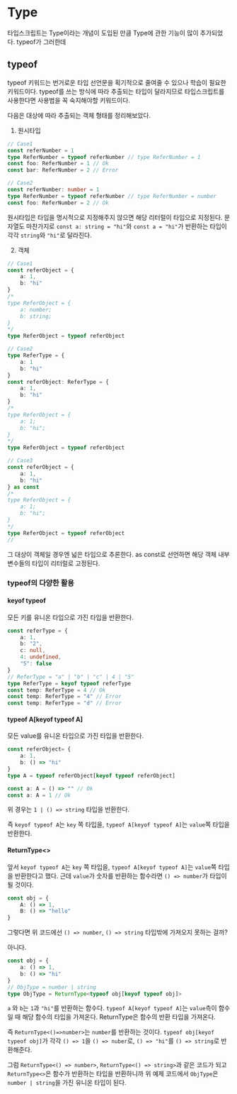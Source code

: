 # Type
타입스크립트는 Type이라는 개념이 도입된 만큼 Type에 관한 기능이 많이 추가되었다. typeof가 그러한데 
## typeof
typeof 키워드는 번거로운 타입 선언문을 획기적으로 줄여줄 수 있으나 학습이 필요한 키워드이다.
typeof를 쓰는 방식에 따라 추출되는 타입이 달라지므로 타입스크립트를 사용한다면 사용법을 꼭 숙지해야할 키워드이다.

다음은 대상에 따라 추출되는 객체 형태를 정리해보았다.

1. 원시타입
```ts
// Case1
const referNumber = 1
type ReferNumber = typeof referNumber // type ReferNumber = 1
const foo: ReferNumber = 1 // Ok
const bar: ReferNumber = 2 // Error

// Case2
const referNumber: number = 1
type ReferNumber = typeof referNumber // type ReferNumber = number
const foo: ReferNumber = 2 // Ok
```

원시타입은 타입을 명시적으로 지정해주지 않으면 해당 리터럴이 타입으로 지정된다.
문자열도 마찬가지로 `const a: string = "hi"`와 `const a = "hi"`가 반환하는 타입이 각각 `string`와 `"hi"`로 달라진다.

2. 객체
```ts
// Case1
const referObject = {
    a: 1,
    b: "hi"
}
/*
type ReferObject = {  
	a: number;  
	b: string;  
}
*/
type ReferObject = typeof referObject
```

```ts
// Case2
type ReferType = {
    a: 1
    b: "hi"
}
const referObject: ReferType = {
    a: 1,
    b: "hi"
}
/*
type ReferObject = {  
	a: 1;  
	b: "hi";  
}
*/
type ReferObject = typeof referObject
```

```ts
// Case3
const referObject = {
    a: 1,
    b: "hi"
} as const
/*
type ReferObject = {  
	a: 1;  
	b: "hi";  
}
*/
type ReferObject = typeof referObject
// 
```

그 대상이 객체일 경우엔 넓은 타입으로 추론한다. as const로 선언하면 해당 객체 내부 변수들의 타입이 리터럴로 고정된다.

### typeof의 다양한 활용

#### keyof typeof
모든 키를 유니온 타입으로 가진 타입을 반환한다.
```ts
const referType = {
	a: 1,
	b: "2",
	c: null,
	4: undefined,
	"5": false
}
// ReferType = "a" | "b" | "c" | 4 | "5"
type ReferType = keyof typeof referType
const temp: ReferType = 4 // Ok
const temp: ReferType = "4" // Error
const temp: ReferType = "d" // Error
```

#### typeof A\[keyof typeof A]
모든 value를 유니온 타입으로 가진 타입을 반환한다.

```ts
const referObject= {
    a: 1,
    b: () => "hi"
}
type A = typeof referObject[keyof typeof referObject]

const a: A = () => "" // Ok
const a: A = 1 // Ok
```

위 경우는 `1 | () => string` 타입을 반환한다.

즉 `keyof typeof A`는 `key` 쪽 타입을, `typeof A[keyof typeof A]`는 `value`쪽 타입을 반환한다.

#### ReturnType<>
앞서 `keyof typeof A`는 `key` 쪽 타입을, `typeof A[keyof typeof A]`는 `value`쪽 타입을 반환한다고 했다. 근데 `value`가 숫자를 반환하는 함수라면 `() => number`가 타입이 될 것이다.

```ts
const obj = {
	A: () => 1,
	B: () => "hello"
}
```

그렇다면 위 코드에선 `() => number`, `() => string` 타입밖에 가져오지 못하는 걸까?

아니다.

```ts
const obj = {
    a: () => 1,
    b: () => "hi"
}
// ObjType = number | string
type ObjType = ReturnType<typeof obj[keyof typeof obj]>
```

`a` 와 `b`는 `1`과 `"hi"`를 반환하는 함수다. `typeof A[keyof typeof A]`는 `value`측이 함수일 때 해당 함수의 타입을 가져온다. ReturnType은 함수의 반환 타입을 가져온다.

즉 `ReturnType<()=>number>`는 `number`를 반환하는 것이다. `typeof obj[keyof typeof obj]`가 각각 `() => 1`을 `() => nuber`로, `() => "hi"`를 `() => string`로 반환해준다.

그럼 `ReturnType<() => number>`, `ReturnType<() => string>`과 같은 코드가 되고 `ReturnType<>`은 함수가 반환하는 타입을 반환하니까 위 예제 코드에서 `ObjType`은 `number | string`을 가진 유니온 타입이 된다.